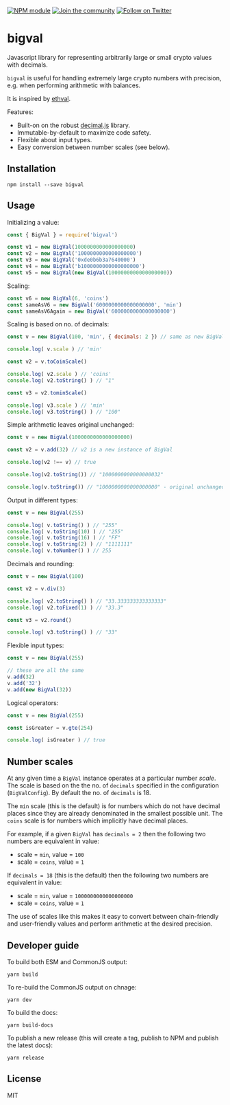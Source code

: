 [![NPM module](https://badge.fury.io/js/bigval.svg)](https://badge.fury.io/js/bigval)
[![Join the community](https://img.shields.io/badge/Chat%20on-Telegram-brightgreen.svg?color=0088cc)](https://t.me/erdDEV)
[![Follow on Twitter](https://img.shields.io/twitter/url/http/shields.io.svg?style=social&label=Follow&maxAge=2592000)](https://twitter.com/erd_dev)

# bigval

Javascript library for representing arbitrarily large or small crypto values with decimals. 

`bigval` is useful for handling extremely large crypto numbers with precision, e.g. when performing arithmetic with balances.

It is inspired by [ethval](https://github.com/hiddentao/ethval).

Features:

* Built-on on the robust [decimal.js](https://mikemcl.github.io/decimal.js/) library.
* Immutable-by-default to maximize code safety.
* Flexible about input types.
* Easy conversion between number scales (see below).

## Installation

```
npm install --save bigval
```

## Usage

Initializing a value:

```js
const { BigVal } = require('bigval')

const v1 = new BigVal(1000000000000000000)
const v2 = new BigVal('1000000000000000000')
const v3 = new BigVal('0xde0b6b3a7640000')
const v4 = new BigVal('b1000000000000000000')
const v5 = new BigVal(new BigVal(1000000000000000000))
```

Scaling:

```js
const v6 = new BigVal(6, 'coins')
const sameAsV6 = new BigVal('6000000000000000000', 'min')
const sameAsV6Again = new BigVal('6000000000000000000')
```

Scaling is based on no. of decimals:

```js
const v = new BigVal(100, 'min', { decimals: 2 }) // same as new BigVal(1, 'coins', { decimals: 2 })

console.log( v.scale ) // 'min'

const v2 = v.toCoinScale()

console.log( v2.scale ) // 'coins'
console.log( v2.toString() ) // "1"

const v3 = v2.tominScale()

console.log( v3.scale ) // 'min'
console.log( v3.toString() ) // "100"
```

Simple arithmetic leaves original unchanged:

```js
const v = new BigVal(1000000000000000000)

const v2 = v.add(32) // v2 is a new instance of BigVal

console.log(v2 !== v) // true

console.log(v2.toString()) // "1000000000000000032"

console.log(v.toString()) // "1000000000000000000" - original unchanged
```

Output in different types:

```js
const v = new BigVal(255)

console.log( v.toString() ) // "255"
console.log( v.toString(10) ) // "255"
console.log( v.toString(16) ) // "FF"
console.log( v.toString(2) ) // "1111111"
console.log( v.toNumber() ) // 255
```

Decimals and rounding:

```js
const v = new BigVal(100)

const v2 = v.div(3)

console.log( v2.toString() ) // "33.333333333333333"
console.log( v2.toFixed(1) ) // "33.3"

const v3 = v2.round()

console.log( v3.toString() ) // "33"
```


Flexible input types:

```js
const v = new BigVal(255)

// these are all the same
v.add(32)
v.add('32')
v.add(new BigVal(32))
```

Logical operators:

```js
const v = new BigVal(255)

const isGreater = v.gte(254)

console.log( isGreater ) // true
```

## Number scales

At any given time a `BigVal` instance operates at a particular number _scale_. The scale is based on the the no. of `decimals` specified in the configuration (`BigValConfig`). By default the no. of `decimals` is 18.
 
The `min` scale (this is the default) is for numbers which do not have decimal places since they are already denominated in the smallest possible unit. The `coins` scale is for numbers which implicitly have decimal places.
 
For example, if a given `BigVal` has `decimals = 2` then the following two numbers are equivalent in value:
 
 * scale = `min`, value = `100`
 * scale = `coins`, value = `1`

If `decimals = 18` (this is the default) then the following two numbers are equivalent in value:

* scale = `min`, value = `1000000000000000000`
* scale = `coins`, value = `1`
 
The use of scales like this makes it easy to convert between chain-friendly and user-friendly values and perform arithmetic at the desired precision.


## Developer guide

To build both ESM and CommonJS output:

```shell
yarn build
```

To re-build the CommonJS output on chnage:

```shell
yarn dev
```

To build the docs:

```shell
yarn build-docs
```

To publish a new release (this will create a tag, publish to NPM and publish the latest docs):

```shell
yarn release
```

## License

MIT